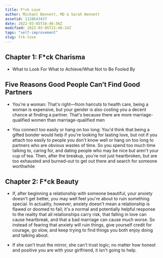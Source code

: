 ```yaml
---
title: F*ck Love
author: Michael Bennett, MD & Sarah Bennett
assetid: 1128643437
date: 2022-03-05T16:46:56Z
modified: 2022-03-05T22:46:24Z
tags: "self-improvement"
slug: fck-love
---
```


## Chapter 1: F*ck Charisma

*  What to Look For
   What to Achieve/What Not to Be Fooled By

## Five Reasons Good People Can’t Find Good Partners

*  You're a woman: That's right—from haircuts to health care, being a woman is expensive, but your gender is also costing you a decent chance at finding a partner. That's because there are more marriage-qualified women than marriage-qualified men

*  You connect too easily or hang on too long: You'd think that being a gifted bonder would help if you're looking for lasting love, but not if you attach too easily to people you don't know well or hang on too long to partners who are obvious wastes of time. So you spend too much time talking to, caring for, and dating people who may be nice but aren't your cup of tea. Then, after the breakup, you're not just heartbroken, but are too exhausted and burned-out to get out there and search for someone worthwhile

## Chapter 2: F*ck Beauty

*  If, after beginning a relationship with someone beautiful, your anxiety doesn't get better, you may well feel you're about to ruin something special. In actuality, however, anxiety doesn't mean a relationship is flawed or doomed to fail; it's a normal and potentially helpful response to the reality that all relationships carry risk, that falling in love can cause heartbreak, and that a bad marriage can cause much worse. So instead of fearing that anxiety will ruin things, give yourself credit for courage, go slow, and keep trying to find things you both enjoy doing and talking about.

*  If she can't trust the mirror, she can't trust logic; no matter how honest and positive you are with your girlfriend, it isn't going to help.


